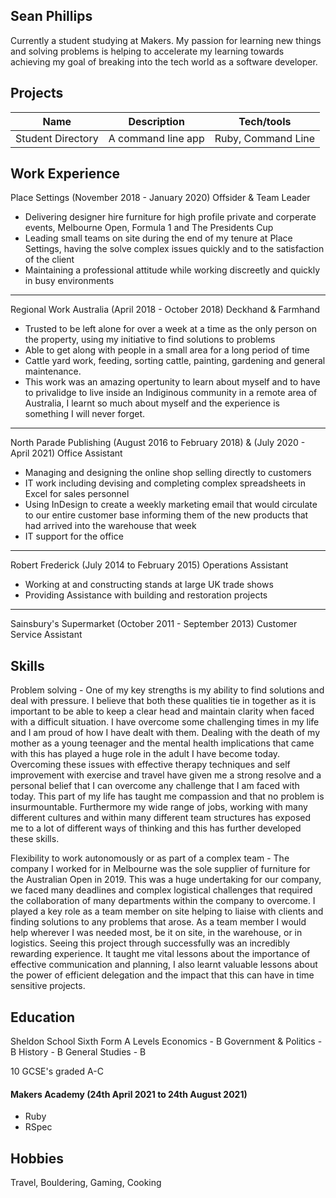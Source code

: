 ## Sean Phillips

Currently a student studying at Makers. My passion for learning new things and solving problems is helping to accelerate my 
learning towards achieving my goal of breaking into the tech world as a software developer.

## Projects

| Name                         | Description       | Tech/tools        |
| ---------------------------- | ----------------- | ----------------- |
| Student Directory            | A command line app| Ruby, Command Line|


## Work Experience
Place Settings (November 2018 - January 2020)
Offsider & Team Leader
- Delivering designer hire furniture for high profile private and corperate events, Melbourne Open, Formula 1 and The Presidents Cup
- Leading small teams on site during the end of my tenure at Place Settings, having the solve complex issues quickly and to the 
  satisfaction of the client
- Maintaining a professional attitude while working discreetly and quickly in busy environments
-------------------------------------------------------------
Regional Work Australia (April 2018 - October 2018)
Deckhand & Farmhand
- Trusted to be left alone for over a week  at a time as the only person on the property, using my initiative to find solutions to problems
- Able to get along with people in a small area for a long period of time
- Cattle yard work, feeding, sorting cattle, painting, gardening and general maintenance.
- This work was an amazing opertunity to learn about myself and to have to privalidge to live inside an Indiginous community in 
  a remote area of Australia, I learnt so much about myself and the experience is something I will never forget. 
-------------------------------------------------------------
North Parade Publishing (August 2016 to February 2018) & (July 2020 - April 2021)
Office Assistant
- Managing and designing the online shop selling directly to customers
- IT work including devising and completing complex spreadsheets in Excel for sales personnel
- Using InDesign to create a weekly marketing email that would circulate to our entire customer base informing them 
  of the new products that had arrived into the warehouse that week
- IT support for the office
-------------------------------------------------------------
Robert Frederick (July 2014 to February 2015)
Operations Assistant
- Working at and constructing stands at large UK trade shows
- Providing Assistance with building and restoration projects
-------------------------------------------------------------
Sainsbury's Supermarket (October 2011 - September 2013)
Customer Service Assistant

## Skills

Problem solving - One of my key strengths is my ability to find solutions and deal with pressure. I believe that both these qualities tie in together as it is important to be able to keep a clear head and maintain clarity when faced with a difficult situation. I have overcome some challenging times in my life and I am proud of how I have dealt with them. Dealing with the death of my mother as a young teenager and the mental health implications that came with this has played a huge role in the adult I have become today. Overcoming these issues with effective therapy techniques and self improvement with exercise and travel have given me a strong resolve and a personal belief that I can overcome any challenge that I am faced with today. This part of my life has taught me compassion and that no problem is insurmountable. Furthermore my wide range of jobs, working with many different cultures and within many different team structures has exposed me to a lot of different ways of thinking and this has further developed these skills. 

Flexibility to work autonomously or as part of a complex team -  The company I worked for in Melbourne was the sole supplier of furniture for the Australian Open in 2019. This was a huge undertaking for our company, we faced many deadlines and complex logistical challenges that required the collaboration of many departments within the company to overcome. I played a key role as a team member on site helping to liaise with clients and finding solutions to any problems that arose. As a team member I would help wherever I was needed most, be it on site, in the warehouse, or in logistics. Seeing this project through successfully was an incredibly rewarding experience. It taught me vital lessons about the importance of effective communication and planning, I also learnt valuable lessons about the power of efficient delegation and the impact that this can have in time sensitive projects. 


## Education

Sheldon School Sixth Form
A Levels
Economics - B
Government & Politics - B
History - B
General Studies - B

10 GCSE's graded A-C

#### Makers Academy (24th April 2021 to 24th August 2021)
- Ruby
- RSpec

## Hobbies

Travel, Bouldering, Gaming, Cooking 
